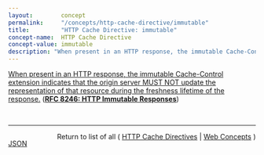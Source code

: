 ```yaml
---
layout:        concept
permalink:     "/concepts/http-cache-directive/immutable"
title:         "HTTP Cache Directive: immutable"
concept-name:  HTTP Cache Directive
concept-value: immutable
description: "When present in an HTTP response, the immutable Cache-Control extension indicates that the origin server MUST NOT update the representation of that resource during the freshness lifetime of the response."
---
```


[When present in an HTTP response, the immutable Cache-Control extension indicates that the origin server MUST NOT update the representation of that resource during the freshness lifetime of the response.](http://tools.ietf.org/html/rfc8246#section-2 "Read documentation for HTTP Cache Directive &#34;immutable&#34;") (**[RFC 8246: HTTP Immutable Responses](/specs/IETF/RFC/8246 "The immutable HTTP response Cache-Control extension allows servers to identify resources that will not be updated during their freshness lifetime. This ensures that a client never needs to revalidate a cached fresh resource to be certain it has not been modified.")**)

<br/>
<hr/>

<p style="float : left"><a href="./immutable.json" title="JSON representing this particular Web Concept value">JSON</a></p>
<p style="text-align: right">Return to list of all ( <a href="../http-cache-directive/">HTTP Cache Directives</a> | <a href="../">Web Concepts</a> )</p>
